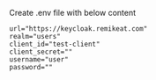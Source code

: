 Create .env file with below content

```
url="https://keycloak.remikeat.com"
realm="users"
client_id="test-client"
client_secret=""
username="user"
password=""
```
